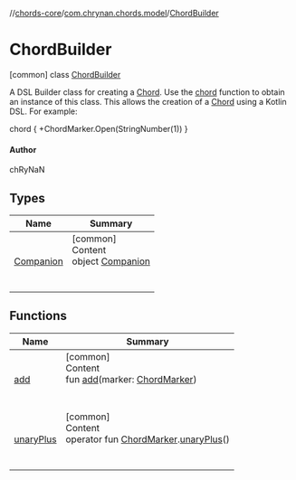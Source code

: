 //[chords-core](../../../index.md)/[com.chrynan.chords.model](../index.md)/[ChordBuilder](index.md)



# ChordBuilder  
 [common] class [ChordBuilder](index.md)

A DSL Builder class for creating a [Chord](../-chord/index.md). Use the [chord](../chord.md) function to obtain an instance of this class. This allows the creation of a [Chord](../-chord/index.md) using a Kotlin DSL. For example:



chord {     +ChordMarker.Open(StringNumber(1)) }



#### Author  


chRyNaN

   


## Types  
  
|  Name |  Summary | 
|---|---|
| <a name="com.chrynan.chords.model/ChordBuilder.Companion///PointingToDeclaration/"></a>[Companion](-companion/index.md)| <a name="com.chrynan.chords.model/ChordBuilder.Companion///PointingToDeclaration/"></a>[common]  <br>Content  <br>object [Companion](-companion/index.md)  <br><br><br>|


## Functions  
  
|  Name |  Summary | 
|---|---|
| <a name="com.chrynan.chords.model/ChordBuilder/add/#com.chrynan.chords.model.ChordMarker/PointingToDeclaration/"></a>[add](add.md)| <a name="com.chrynan.chords.model/ChordBuilder/add/#com.chrynan.chords.model.ChordMarker/PointingToDeclaration/"></a>[common]  <br>Content  <br>fun [add](add.md)(marker: [ChordMarker](../-chord-marker/index.md))  <br><br><br>|
| <a name="com.chrynan.chords.model/ChordBuilder/unaryPlus/com.chrynan.chords.model.ChordMarker#/PointingToDeclaration/"></a>[unaryPlus](unary-plus.md)| <a name="com.chrynan.chords.model/ChordBuilder/unaryPlus/com.chrynan.chords.model.ChordMarker#/PointingToDeclaration/"></a>[common]  <br>Content  <br>operator fun [ChordMarker](../-chord-marker/index.md).[unaryPlus](unary-plus.md)()  <br><br><br>|

